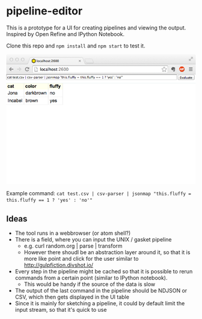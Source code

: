 # pipeline-editor

This is a prototype for a UI for creating pipelines and viewing the output. Inspired by Open Refine and
IPython Notebook.

Clone this repo and `npm install` and `npm start` to test it.

![screenshot](screen.png)

Example command: ```cat test.csv | csv-parser | jsonmap "this.fluffy = this.fluffy == 1 ? 'yes' : 'no'"```



## Ideas
- The tool runs in a webbrowser (or atom shell?)
- There is a field, where you can input the UNIX / gasket pipeline
  - e.g. curl random.org | parse | transform
  - However there shoudl be an abstraction layer around it, so that it is more like point and click for the user similar to http://gulpfiction.divshot.io/ 
- Every step in the pipeline might be cached so that it is possible to rerun commands from a certain point (similar to IPython notebook).
   - This would be handy if the source of the data is slow
- The output of the last command in the pipeline should be NDJSON or CSV, which then gets displayed in the UI table
- Since it is mainly for sketching a pipeline, it could by default limit the input stream, so that it's quick to use